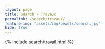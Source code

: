```yaml
---
layout: page
title: Search - Travaux
permalink: /search/travaux/
feature-img: "assets/img/pexels/search.jpg"
hide: true
---
```




{% include search/travail.html %}